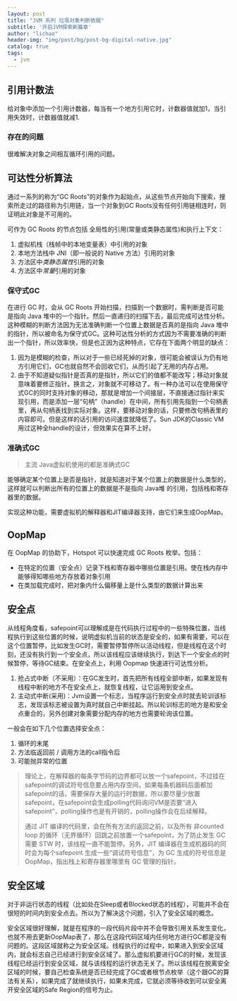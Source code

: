 ```yaml
---
layout: post
title: "JVM 系列 垃圾对象判断依据"
subtitle: '开启JVM探索新篇章'
author: "lichao"
header-img: "img/post/bg/post-bg-digital-native.jpg"
catalog: true
tags:
  - jvm
---
```



## 引用计数法

给对象中添加一个引用计数器，每当有一个地方引用它时，计数器值就加1，当引用失效时，计数器值就减1.

### 存在的问题

很难解决对象之间相互循环引用的问题。

## 可达性分析算法

通过一系列的称为“GC Roots”的对象作为起始点，从这些节点开始向下搜索，搜索所走过的路径称为引用链，当一个对象到GC Roots没有任何引用链相连时，则证明此对象是不可用的。

可作为 GC Roots 的节点包括 全局性的引用(常量或类静态属性)和执行上下文：

1. 虚拟机栈（栈帧中的本地变量表）中引用的对象
2. 本地方法栈中 JNI（即一般说的 Native 方法）引用的对象
3. 方法区中*类静态属性*引用的对象
4. 方法区中*常量*引用的对象

### 保守式GC

在进行 GC 时，会从 GC Roots 开始扫描，扫描到一个数据时，需判断是否可能是指向 Java 堆中的一个指针。然后一直递归的扫描下去，最后完成可达性分析。这种模糊的判断方法因为无法准确判断一个位置上数据是否真的是指向 Java 堆中的指针，所以被命名为保守式GC。这种可达性分析的方式因为不需要准确的判断出一个指针，所以效率快，但是也正因为这种特点，它存在下面两个明显的缺点：

1. 因为是模糊的检查，所以对于一些已经死掉的对象，很可能会被误认为仍有地方引用它们，GC也就自然不会回收它们，从而引起了无用的内存占用。
2. 由于不知道疑似指针是否真的是指针，所以它们的值都不能改写；移动对象就意味着要修正指针。换言之，对象就不可移动了。有一种办法可以在使用保守式GC的同时支持对象的移动，那就是增加一个间接层，不直接通过指针来实现引用，而是添加一层“句柄”（handle）在中间，所有引用先指到一个句柄表里，再从句柄表找到实际对象。这样，要移动对象的话，只要修改句柄表里的内容即可。但是这样的话引用的访问速度就降低了。Sun JDK的Classic VM用过这种全handle的设计，但效果实在算不上好。

### 准确式GC
>
> 主流 Java虚拟机使用的都是准确式GC

能够确定某个位置上是否是指针，就是知道对于某个位置上的数据是什么类型的，这样就可以判断出所有的位置上的数据是不是指向 Java堆 的引用，包括栈和寄存器里的数据。

实现这种功能，需要虚拟机的解释器和JIT编译器支持，由它们来生成OopMap。

## OopMap

在 OopMap 的协助下，Hotspot 可以快速完成 GC Roots 枚举。包括：

* 在特定的位置（安全点）记录下栈和寄存器中哪些位置是引用。使在栈内存中能够得知哪些地方存放着对象引用
* 在类加载完成时，把对象内什么偏移量上是什么类型的数据计算出来

## 安全点

从线程角度看，safepoint可以理解成是在代码执行过程中的一些特殊位置，当线程执行到这些位置的时候，说明虚拟机当前的状态是安全的，如果有需要，可以在这个位置暂停，比如发生GC时，需要暂停暂停所以活动线程，但是线程在这个时刻，还没有执行到一个安全点，所以该线程应该继续执行，到达下一个安全点的时候暂停，等待GC结束。在安全点上，利用 Oopmap 快速进行可达性分析。

1. 抢占式中断（不采用）：在GC发生时，首先把所有线程全部中断，如果发现有线程中断的地方不在安全点上，就恢复线程，让它运用到安全点。
2. 主动式中断(采用)：Jvm设置一个标志，当程序运行到安全点时就去轮训该标志，发现该标志被设置为真时就自己中断挂起。所以轮训标志的地方是和安全点重合的，另外创建对象需要分配内存的地方也需要轮询该位置。

一般会在如下几个位置选择安全点：

1. 循环的末尾
2. 方法临返回前 / 调用方法的call指令后
3. 可能抛异常的位置

> 理论上，在解释器的每条字节码的边界都可以放一个safepoint，不过挂在safepoint的调试符号信息要占用内存空间，如果每条机器码后面都加safepoint的话，需要保存大量的运行时数据，所以要尽量少放置safepoint，在safepoint会生成polling代码询问VM是否要“进入safepoint”，polling操作也是有开销的，polling操作会在后续解释。
>
> 通过 JIT 编译的代码里，会在所有方法的返回之前，以及所有 非counted loop 的循环（无界循环）回跳之前放置一个safepoint，为了防止发生 GC 需要 STW 时，该线程一直不能暂停。另外，JIT 编译器在生成机器码的同时会为每个safepoint 生成一些“调试符号信息”，为 GC 生成的符号信息是 OopMap，指出栈上和寄存器里哪里有 GC 管理的指针。

## 安全区域

对于非运行状态的线程（比如处在Sleep或者Blocked状态的线程），可能并不会在很短的时间内到安全点去。所以为了解决这个问题，引入了安全区域的概念。

安全区域很好理解，就是在程序的一段代码片段中并不会导致引用关系发生变化，也就不用去更新OopMap表了，那么在这段代码区域内任何地方进行GC都是没有问题的。这段区域就称之为安全区域。线程执行的过程中，如果进入到安全区域内，就会标志自己已经进行到安全区域了。那么虚拟机要进行GC的时候，发现该线程已经运行到安全区域，就与该线程的运行状态无关了。所以该线程在脱离安全区域的时候，要自己检查系统是否已经完成了GC或者根节点枚举（这个跟GC的算法有关系），如果完成了就继续执行，如果未完成，它就必须等待收到可以安全离开安全区域的Safe Region的信号为止。
